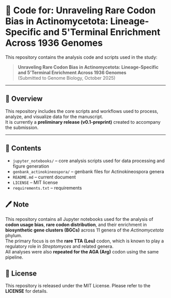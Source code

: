 # 🧬 Code for: Unraveling Rare Codon Bias in Actinomycetota: Lineage-Specific and 5'Terminal Enrichment Across 1936 Genomes

This repository contains the analysis code and scripts used in the study:

> **Unraveling Rare Codon Bias in Actinomycetota: Lineage-Specific and 5'Terminal Enrichment Across 1936 Genomes**  
> (Submitted to Genome Biology, October 2025)

---

## 📘 Overview
This repository includes the core scripts and workflows used to process, analyze, and visualize data for the manuscript.  
It is currently a **preliminary release (v0.1-preprint)** created to accompany the submission.

---

## 📁 Contents
- `jupyter_notebooks/` – core analysis scripts used for data processing and figure generation  
- `genbank_actinokineospora/` – genbank files for Actinokineospora genera
- `README.md` – current document
- `LICENSE` – MIT license
- `requirements.txt` – requirements
  

## 🖊️ Note

This repository contains all Jupyter notebooks used for the analysis of **codon usage bias**, **rare codon distribution**, and their enrichment in **biosynthetic gene clusters (BGCs)** across 11 genera of the *Actinomycetota* phylum.  
The primary focus is on the **rare TTA (Leu)** codon, which is known to play a regulatory role in *Streptomyces* and related genera.  
All analyses were also **repeated for the AGA (Arg)** codon using the same pipeline.  

## 📜 License

This repository is released under the MIT License.
Please refer to the **LICENSE** for details.
